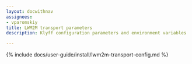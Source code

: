 ```yaml
---
layout: docwithnav
assignees:
- vparomskiy
title: LWM2M transport parameters
description: Klyff configuration parameters and environment variables

---
```


{% include docs/user-guide/install/lwm2m-transport-config.md %}
